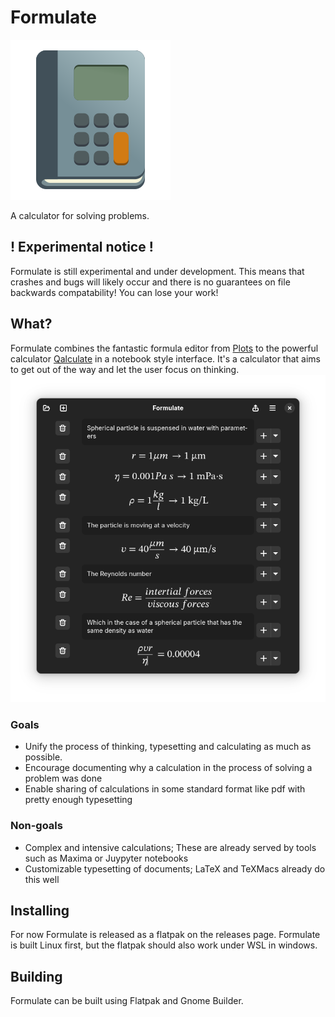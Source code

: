 # Formulate
![Formulate logo](data/icons/hicolor/scalable/apps/com.github.eemilp.Formulate.svg)

A calculator for solving problems.

## ! Experimental notice !
Formulate is still experimental and under development. This means that crashes and bugs will likely occur and there is no guarantees on file backwards compatability! You can lose your work!

## What?
Formulate combines the fantastic formula editor from [Plots](https://github.com/alexhuntley/Plots) to the powerful calculator [Qalculate](https://qalculate.github.io/) in a notebook style interface. It's a calculator that aims to get out of the way and let the user focus on thinking. 
![Demo screenshot](data/demo_screenshot.png)

### Goals
 - Unify the process of thinking, typesetting and calculating as much as possible.
 - Encourage documenting why a calculation in the process of solving a problem was done
 - Enable sharing of calculations in some standard format like pdf with pretty enough typesetting

### Non-goals
 - Complex and intensive calculations; These are already served by tools such as Maxima or Juypyter notebooks
 - Customizable typesetting of documents; LaTeX and TeXMacs already do this well

## Installing
For now Formulate is released as a flatpak on the releases page. Formulate is built Linux first, but the flatpak should also work under WSL in windows. 

## Building
Formulate can be built using Flatpak and Gnome Builder. 
